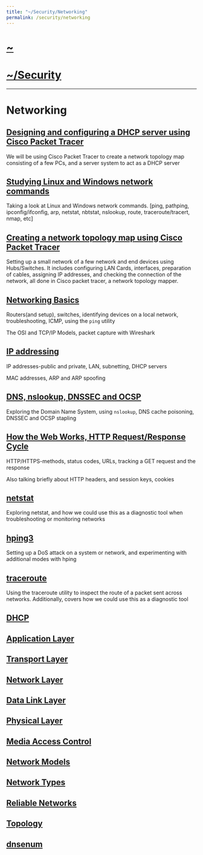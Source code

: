 ```yaml
---
title: "~/Security/Networking"
permalink: /security/networking
---
```


# [~](../../../README.md)

# [~/Security](../../security.md)

---

# Networking

## [Designing and configuring a DHCP server using Cisco Packet Tracer](dhcp-server/dhcp-server.md)

We will be using Cisco Packet Tracer to create a network topology map consisting of a few PCs, and a server system to act as a DHCP server

## [Studying Linux and Windows network commands](commandline-networking-tools-linux-windows/commandline-networking-tools.md)

Taking a look at Linux and Windows network commands. [ping, pathping, ipconfig/ifconfig, arp, netstat, nbtstat, nslookup, route, traceroute/tracert, nmap, etc]

## [Creating a network topology map using Cisco Packet Tracer](topologymap/topology.md)

Setting up a small network of a few network and end devices using Hubs/Switches. It includes configuring LAN Cards, interfaces, preparation of cables, assigning IP addresses, and checking the connection of the network, all done in Cisco packet tracer, a network topology mapper.

## [Networking Basics](networking_basix.md)

Routers(and setup), switches, identifying devices on a local network, troubleshooting, ICMP, using the `ping` utility

The OSI and TCP/IP Models, packet capture with Wireshark

## [IP addressing](ip_addressing.md)

IP addresses-public and private, LAN, subnetting, DHCP servers

MAC addresses, ARP and ARP spoofing

## [DNS, nslookup, DNSSEC and OCSP](dns.md)

Exploring the Domain Name System, using `nslookup`, DNS cache poisoning, DNSSEC and OCSP stapling

## [How the Web Works, HTTP Request/Response Cycle](web.md)

HTTP/HTTPS-methods, status codes, URLs, tracking a GET request and the response

Also talking briefly about HTTP headers, and session keys, cookies

## [netstat](netstat_linux.html)

Exploring netstat, and how we could use this as a diagnostic tool when troubleshooting or monitoring networks

## [hping3](hping3.html)

Setting up a DoS attack on a system or network, and experimenting with additional modes with hping

## [traceroute](traceroute.html)

Using the traceroute utility to inspect the route of a packet sent across networks. Additionally, covers how we could use this as a diagnostic tool

## [DHCP](dhcp.md)

## [Application Layer](application-layer.md)

## [Transport Layer](transport-layer.md)

## [Network Layer](network-layer.md)

## [Data Link Layer](data-link-layer.md)

## [Physical Layer](physical-layer.md)

## [Media Access Control](media-access-control.md)

## [Network Models](network-models.mdj)

## [Network Types](network-types.md)

## [Reliable Networks](reliable-networks.md)

## [Topology](topology.md)

## [dnsenum](dnsenum.md)
